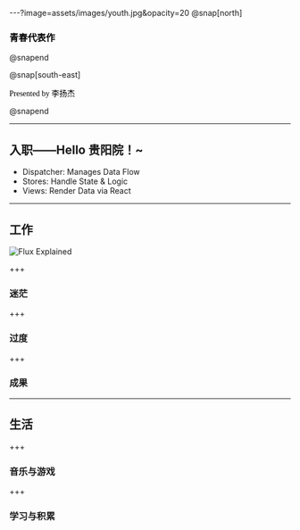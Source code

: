 ---?image=assets/images/youth.jpg&opacity=20
@snap[north]
<h3 style="color:black;">青春代表作</h3> 
@snapend

@snap[south-east]
<p style="color:black; font-family:'STXinwei';">Presented by 李扬杰</p>
@snapend

---

## 入职——Hello 贵阳院！~

- Dispatcher: Manages Data Flow
- Stores: Handle State & Logic
- Views: Render Data via React

---

## 工作
![Flux Explained](https://facebook.github.io/flux/img/flux-simple-f8-diagram-explained-1300w.png)

+++

### 迷茫

+++

### 过度

+++

### 成果

---

## 生活

+++

### 音乐与游戏

+++

### 学习与积累